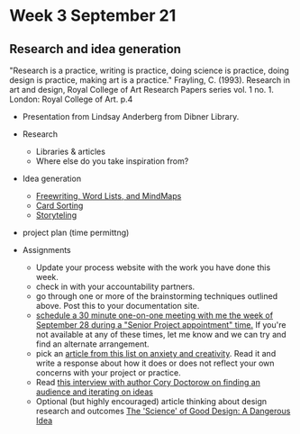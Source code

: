 # Week 3 September 21

## Research and idea generation

"Research is a practice, writing is practice, doing science is practice, doing design is practice, making art is a practice." 
Frayling, C. (1993). Research in art and design, Royal College of Art Research Papers series vol. 1 no. 1. London: Royal College of Art. p.4

* Presentation from Lindsay Anderberg from Dibner Library.
* Research
  * Libraries & articles
  * Where else do you take inspiration from?
* Idea generation
  * [Freewriting, Word Lists, and MindMaps](../exercises.md) 
  * [Card Sorting](../sorts.md)
  * [Storyteling](../storytelling.md)
* project plan (time permittng)
  
* Assignments
  * Update your process website with the work you have done this week.
  * check in with your accountability partners.
  * go through one or more of the brainstorming techniques outlined above. Post this to your documentation site.
  * [schedule a 30 minute one-on-one meeting with me the week of September 28 during a "Senior Project appointment" time.](https://calendar.google.com/calendar/u/0/selfsched?sstoken=UU5jZVJkYmh0Sk4yfGRlZmF1bHR8YThjZDQ3NjAxYjJlMDNhMWZiNTQ5OWJiYjRjMDMxYTQ&pli=1) If you're not available at any of these times, let me know and we can try and find an alternate arrangement.
  * pick an [article from this list on anxiety and creativity](https://thecreativeindependent.com/themes/#creative-anxiety). Read it and write a response about how it does or does not reflect your own concerns with your project or practice. 
  * Read [this interview with author Cory Doctorow on finding an audience and iterating on ideas](https://thecreativeindependent.com/people/writer-cory-doctorow-on-living-in-the-future-while-trying-to-create-a-better-one/)
  * Optional (but highly encouraged) article thinking about design research and outcomes [The 'Science' of Good Design: A Dangerous Idea](https://www.theatlantic.com/business/archive/2011/05/the-science-of-good-design-a-dangerous-idea/238750/)
